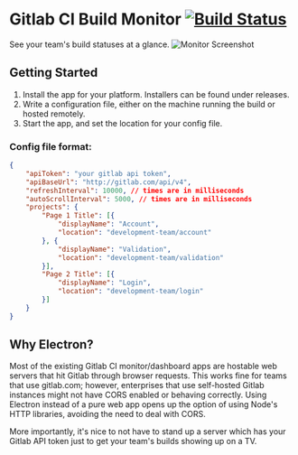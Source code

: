 # Gitlab CI Build Monitor [![Build Status](https://travis-ci.org/austinmckinley/electron-gitlab-ci-monitor.svg?branch=master)](https://travis-ci.org/austinmckinley/electron-gitlab-ci-monitor)
See your team's build statuses at a glance.
![Monitor Screenshot](https://i.imgur.com/9uqgfzA.png)

## Getting Started
1. Install the app for your platform. Installers can be found under releases.
1. Write a configuration file, either on the machine running the build or hosted remotely.
1. Start the app, and set the location for your config file.

### Config file format:
```json
{
    "apiToken": "your gitlab api token",
    "apiBaseUrl": "http://gitlab.com/api/v4",
    "refreshInterval": 10000, // times are in milliseconds
    "autoScrollInterval": 5000, // times are in milliseconds
    "projects": {
        "Page 1 Title": [{
            "displayName": "Account",
            "location": "development-team/account"
        }, {
            "displayName": "Validation",
            "location": "development-team/validation"
        }],
        "Page 2 Title": [{
            "displayName": "Login",
            "location": "development-team/login"
        }]
    }
}
```

## Why Electron?
Most of the existing Gitlab CI monitor/dashboard apps are hostable web servers that hit 
Gitlab through browser requests. This works fine for teams that use gitlab.com; however,
enterprises that use self-hosted Gitlab instances might not have CORS enabled or behaving 
correctly. Using Electron instead of a pure web app opens up the option of using Node's HTTP 
libraries, avoiding the need to deal with CORS.

More importantly, it's nice to not have to stand up a server which has your Gitlab API token
just to get your team's builds showing up on a TV.